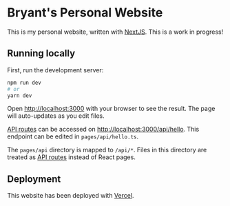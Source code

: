 # Bryant's Personal Website
This is my personal website, written with [NextJS](https://nextjs.org/). This is a work in progress!

## Running locally
First, run the development server:

```bash
npm run dev
# or
yarn dev
```
Open [http://localhost:3000](http://localhost:3000) with your browser to see the result. The page will auto-updates as you edit files.

[API routes](https://nextjs.org/docs/api-routes/introduction) can be accessed on [http://localhost:3000/api/hello](http://localhost:3000/api/hello). This endpoint can be edited in `pages/api/hello.ts`.

The `pages/api` directory is mapped to `/api/*`. Files in this directory are treated as [API routes](https://nextjs.org/docs/api-routes/introduction) instead of React pages.


## Deployment
This website has been deployed with [Vercel](https://vercel.com/).
